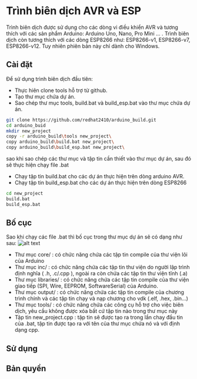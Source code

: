 # Trình biên dịch AVR và ESP
Trình biên dịch được sử dụng cho các dòng vi điều khiển AVR và tương thích với các sản phẩm Arduino: Arduino Uno, Nano, Pro Mini ... . Trình biên dịch còn tương thích với các dòng ESP8266 như: ESP8266-v1, ESP8266-v7, ESP8266-v12. Tuy
nhiên phiên bản này chỉ dành cho Windows.
## Cài đặt
Để sử dụng trình biên dịch đầu tiên:
- Thực hiên clone tools hỗ trợ từ github.
- Tạo thư mục chứa dự án.
- Sao chép thư mục tools, build.bat và build_esp.bat vào thư mục chứa dự án.
```bash
git clone https://github.com/redhat2410/arduino_build.git
cd arduino_buid
mkdir new_project
copy -r arduino_build\tools new_project\
copy arduino_build\build.bat new_project\
copy arduino_build\build_esp.bat new_project\
```
sao khi sao chép các thư mục và tập tin cần thiết vào thư mục dự án, sau đó sẽ thực hiện chạy file .bat
- Chạy tập tin build.bat cho các dự án thực hiện trên dòng arduino AVR.
- Chạy tập tin build_esp.bat cho các dự án thực hiện trên dòng ESP8266
```bash
cd new_project
build.bat
build_esp.bat
```
## Bố cục
Sao khi chạy các file .bat thì bố cục trong thư mục dự án sẽ có dạng như sau:
![alt text](https://github.com/redhat2410/arduino_build/img/Layout.png?raw=true)
- Thư mục core/ : có chức năng chứa các tập tin compile của thư viện lõi của Arduino
- Thư mục inc/  : có chức năng chứa các tập tin thư viện do người lập trình định nghĩa ( .h, .c/.cpp ), ngoài ra còn chứa các tập tin thư viện tĩnh (.a)
- Thư mục libraries/    : có chức năng chứa các tập tin compile của thư viện giao tiếp (SPI, Wire, EEPROM, SoftwareSerial) của Arduino.
- Thư mục output/       : có chức năng chứa các tập tin compile của chương trình chính và các tập tin chạy và nạp chương cho vdk (.elf, .hex, .bin...)
- Thư mục tools/        : có chức năng chứa các công cụ hỗ trợ cho việc biên dịch, yêu cầu không được xóa bất cứ tập tin nào trong thư mục này
- Tập tin new_project.cpp   : tập tin sẽ được tạo ra trong lần chay đầu tin của .bat, tập tin được tạo ra với tên của thư mục chứa nó và với định dạng cpp.
## Sử dụng
## Bản quyền